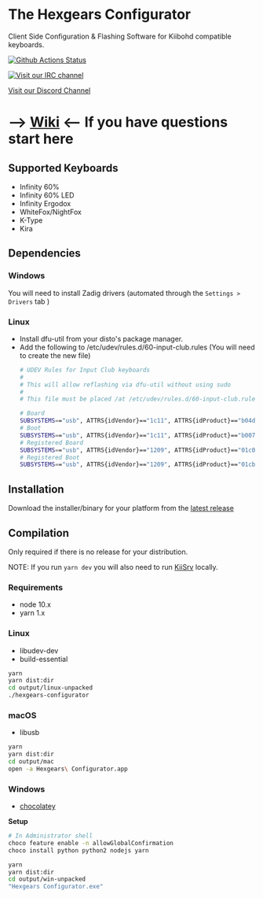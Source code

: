 # The Hexgears Configurator

Client Side Configuration & Flashing Software for Kiibohd compatible keyboards.

[![Github Actions Status](https://github.com/hexgears/configurator/workflows/Electron%20Release/badge.svg)](https://github.com/hexgears/configurator/actions)

[![Visit our IRC channel](https://kiwiirc.com/buttons/irc.freenode.net/input.club.png)](https://kiwiirc.com/client/irc.freenode.net/#input.club)

[Visit our Discord Channel](https://discord.gg/GACJa4f)

# --> [Wiki](https://kiibohd.github.io/wiki/#/Quickstart) <-- If you have questions start here



## Supported Keyboards

* Infinity 60%
* Infinity 60% LED
* Infinity Ergodox
* WhiteFox/NightFox
* K-Type
* Kira

## Dependencies

### Windows

You will need to install Zadig drivers (automated through the `Settings > Drivers` tab )

### Linux

* Install dfu-util from your disto's package manager.
* Add the following to /etc/udev/rules.d/60-input-club.rules (You will need to create the new file)
  ```bash
  # UDEV Rules for Input Club keyboards
  #
  # This will allow reflashing via dfu-util without using sudo
  #
  # This file must be placed /at /etc/udev/rules.d/60-input-club.rules  (preferred location)

  # Board
  SUBSYSTEMS=="usb", ATTRS{idVendor}=="1c11", ATTRS{idProduct}=="b04d", MODE="664", GROUP="plugdev"
  # Boot
  SUBSYSTEMS=="usb", ATTRS{idVendor}=="1c11", ATTRS{idProduct}=="b007", MODE="664", GROUP="plugdev"
  # Registered Board
  SUBSYSTEMS=="usb", ATTRS{idVendor}=="1209", ATTRS{idProduct}=="01c0", MODE="664", GROUP="plugdev"
  # Registered Boot
  SUBSYSTEMS=="usb", ATTRS{idVendor}=="1209", ATTRS{idProduct}=="01cb", MODE="664", GROUP="plugdev"
  ```


## Installation

Download the installer/binary for your platform from the [latest release](https://github.com/Hexgears/configurator/releases/latest)

## Compilation

Only required if there is no release for your distribution.

NOTE: If you run `yarn dev` you will also need to run [KiiSrv](https://github.com/kiibohd/KiiSrv) locally.


### Requirements

* node 10.x
* yarn 1.x

### Linux

* libudev-dev
* build-essential

```bash
yarn
yarn dist:dir
cd output/linux-unpacked
./hexgears-configurator
```

### macOS
* libusb

```bash
yarn
yarn dist:dir
cd output/mac
open -a Hexgears\ Configurator.app
```


### Windows
* [chocolatey](https://chocolatey.org/)

__Setup__
```bash
# In Administrator shell
choco feature enable -n allowGlobalConfirmation
choco install python python2 nodejs yarn
```

```bash
yarn
yarn dist:dir
cd output/win-unpacked
"Hexgears Configurator.exe"
```
